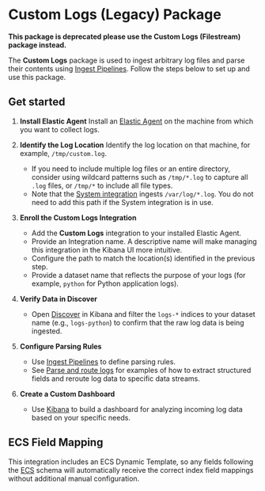 # Custom Logs (Legacy) Package

**This package is deprecated please use the Custom Logs (Filestream) package instead.**

The **Custom Logs** package is used to ingest arbitrary log files and parse their contents using [Ingest Pipelines](https://www.elastic.co/guide/en/elasticsearch/reference/current/ingest.html). Follow the steps below to set up and use this package.

## Get started

1. **Install Elastic Agent**
   Install an [Elastic Agent](https://www.elastic.co/guide/en/fleet/current/install-fleet-managed-elastic-agent.html) on the machine from which you want to collect logs.

2. **Identify the Log Location**
   Identify the log location on that machine, for example, `/tmp/custom.log`.
   - If you need to include multiple log files or an entire directory, consider using wildcard patterns such as `/tmp/*.log` to capture all `.log` files, or `/tmp/*` to include all file types.
   - Note that the [System integration](https://docs.elastic.co/en/integrations/system) ingests `/var/log/*.log`. You do not need to add this path if the System integration is in use.

3. **Enroll the Custom Logs Integration**
   - Add the **Custom Logs** integration to your installed Elastic Agent.
   - Provide an Integration name. A descriptive name will make managing this integration in the Kibana UI more intuitive.
   - Configure the path to match the location(s) identified in the previous step.
   - Provide a dataset name that reflects the purpose of your logs (for example, `python` for Python application logs).

4. **Verify Data in Discover**
   - Open [Discover](https://www.elastic.co/guide/en/kibana/current/discover.html) in Kibana and filter the `logs-*` indices to your dataset name (e.g., `logs-python`) to confirm that the raw log data is being ingested.

5. **Configure Parsing Rules**
   - Use [Ingest Pipelines](https://www.elastic.co/guide/en/elasticsearch/reference/current/ingest.html) to define parsing rules.
   - See [Parse and route logs](https://www.elastic.co/guide/en/serverless/current/observability-parse-log-data.html) for examples of how to extract structured fields and reroute log data to specific data streams.

6. **Create a Custom Dashboard**
   - Use [Kibana](https://www.elastic.co/guide/en/kibana/current/create-a-dashboard-of-panels-with-web-server-data.html) to build a dashboard for analyzing incoming log data based on your specific needs.

## ECS Field Mapping

This integration includes an ECS Dynamic Template, so any fields following the [ECS](https://www.elastic.co/guide/en/ecs/current/index.html) schema will automatically receive the correct index field mappings without additional manual configuration.
